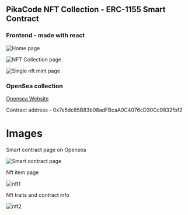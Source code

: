 ## PikaCode NFT Collection - ERC-1155 Smart Contract

### Frontend - made with react

![Home page](https://github.com/Ptopic/Advanced-smart-contracts/assets/45322112/fa9a468f-6ccf-44d9-8530-022b3a702e95)

![NFT Collection page](https://github.com/Ptopic/Advanced-smart-contracts/assets/45322112/658e40d8-dcb1-4464-9aff-d08ea56dbf75)

![Single nft mint page](https://github.com/Ptopic/Advanced-smart-contracts/assets/45322112/505074ec-79ef-4255-86d0-4e2141d294f8)

### OpenSea collection

[Opensea Website](https://testnets.opensea.io/collection/pikacoders)

Contract address - 0x7e5dc85B83b08adFBcaA0C4076cD30Cc9832fbf2

# Images

Smart contract page on Opensea

![Smart contract page](https://github.com/Ptopic/Advanced-smart-contracts/assets/45322112/eca24d18-31fb-484c-8c69-37971f80c8a8)

Nft item page

![nft1](https://github.com/Ptopic/Advanced-smart-contracts/assets/45322112/ebec5903-435f-4515-979a-99d72ec5a513)

Nft traits and contract info

![nft2](https://github.com/Ptopic/Advanced-smart-contracts/assets/45322112/686793b3-990c-4795-92ac-87113d1d8cc7)

